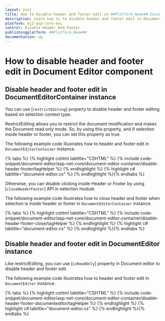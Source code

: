 ```yaml
---
layout: post
title: How to disable header and footer edit in ##Platform_Name## Document Editor Component
description: Learn how to to disable header and footer edit in Document from the Syncfusion ##Platform_Name## Document Editor component of Syncfusion Essential JS2 and more.
platform: ej2-asp-core-mvc
control: Disable Header And Footer
publishingplatform: ##Platform_Name##
documentation: ug
---
```


# How to disable header and footer edit in  Document Editor component

## Disable header and footer edit in DocumentEditorContainer instance

You can use [`restrictEditing`] property to disable header and footer editing based on selection context type.

RestrictEditing allows you to restrict the document modification and makes the Document read only mode. So, by using this property, and if selection inside header or footer, you can set this property as true.

The following example code illustrates how to header and footer edit in `DocumentEditorContainer` instance.


{% tabs %}
{% highlight cshtml tabtitle="CSHTML" %}
{% include code-snippet/document-editor/asp-net-core/document-editor-container/disable-header-footer/tagHelper %}
{% endhighlight %}
{% highlight c# tabtitle="document-editor.cs" %}
{% endhighlight %}{% endtabs %}

Otherwise, you can disable clicking inside Header or Footer by using [`closeHeaderFooter`] API in selection module.

The following example code illustrates how to close header and footer when selection is inside header or footer in `DocumentEditorContainer` instance.


{% tabs %}
{% highlight cshtml tabtitle="CSHTML" %}
{% include code-snippet/document-editor/asp-net-core/document-editor-container/disable-header-footer-close/tagHelper %}
{% endhighlight %}
{% highlight c# tabtitle="document-editor.cs" %}
{% endhighlight %}{% endtabs %}


## Disable header and footer edit in DocumentEditor instance

Like restrictEditing, you can use [`isReadOnly`] property in Document editor to disable header and footer edit.

The following example code illustrates how to header and footer edit in `DocumentEditor` instance.


{% tabs %}
{% highlight cshtml tabtitle="CSHTML" %}
{% include code-snippet/document-editor/asp-net-core/document-editor-container/disable-header-footer-documenteditor/tagHelper %}
{% endhighlight %}
{% highlight c# tabtitle="document-editor.cs" %}
{% endhighlight %}{% endtabs %}

